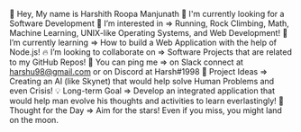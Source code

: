 👋 Hey, My name is Harshith Roopa Manjunath
💼 I'm currently looking for a Software Development
🔭 I’m interested in => Running, Rock Climbing, Math, Machine Learning, UNIX-like Operating Systems, and Web Development!
🌱 I’m currently learning => How to build a Web Application with the help of Node.js!
🔥 I’m looking to collaborate on => Software Projects that are related to my GitHub Repos!
📧 You can ping me => on Slack connect at harshu98@gmail.com or on Discord at Harsh#1998
🧗 Project Ideas => Creating an AI (like Skynet) that would help solve Human Problems and even Crisis!
💡 Long-term Goal => Develop an integrated application that would help man evolve his thoughts and activities to learn everlastingly!
💭 Thought for the Day => Aim for the stars! Even if you miss, you might land on the moon.

<!---
Harsh-rm/Harsh-rm is a ✨ special ✨ repository because its `README.md` (this file) appears on your GitHub profile.
You can click the Preview link to take a look at your changes.
--->
